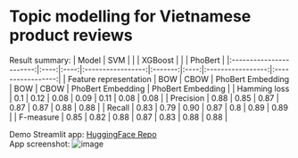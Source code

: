 # Topic modelling for Vietnamese product reviews
Result summary:
|          Model          | SVM  |      |                   | XGBoost |      |                   |      PhoBert      |
|:-----------------------:|:----:|:----:|:-----------------:|:-------:|:----:|:-----------------:|:-----------------:|
|  Feature representation |  BOW | CBOW | PhoBert Embedding |   BOW   | CBOW | PhoBert Embedding | PhoBert Embedding |
|       Hamming loss      |  0.1 | 0.12 |        0.08       |   0.09  | 0.11 |        0.08       |        0.08       |
|        Precision        | 0.88 | 0.85 |        0.87       |   0.87  | 0.87 |        0.88       |        0.88       |
|          Recall         | 0.83 | 0.79 |        0.90       |   0.87  |  0.8 |        0.89       |        0.89       |
|        F-measure        | 0.85 | 0.82 |        0.88       |   0.87  | 0.83 |        0.88       |        0.88       |

Demo Streamlit app: [HuggingFace Repo](https://huggingface.co/spaces/NTDuy/vietnamese-shopee-streamlit)
<br />
App screenshot:
![image](https://github.com/DDKson/THESIS_DSEB62-Product_review_analysis/assets/92723196/7e633598-68b7-46ed-a1ed-64943e6f6207)

